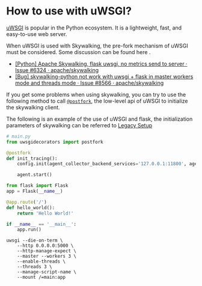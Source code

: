 # How to use with uWSGI?

[uWSGI](https://uwsgi-docs.readthedocs.io/en/latest/) is popular in the Python ecosystem. It is a lightweight, fast, and easy-to-use web server.

When uWSGI is used with Skywalking, the pre-fork mechanism of uWSGI must be considered. Some discussion can be found here .
* [[Python] Apache Skywalking, flask uwsgi, no metrics send to server · Issue #6324 · apache/skywalking](https://github.com/apache/skywalking/issues/6324)
* [[Bug] skywalking-python not work with uwsgi + flask in master workers mode and threads mode · Issue #8566 · apache/skywalking](https://github.com/apache/skywalking/issues/8566)

If you get some problems when using skywalking, you can try to use the following method to call [`@postfork`](https://uwsgi-docs.readthedocs.io/en/latest/PythonDecorators.html#uwsgidecorators.postfork), the low-level api of uWSGI to initialize the skywalking client.

The following is an example of the use of uWSGI and flask, the initialization parameters of skywalking can be referred to [Legacy Setup](https://skywalking.apache.org/docs/skywalking-python/next/en/setup/intrusive/#legacy-setup)

```python
# main.py
from uwsgidecorators import postfork

@postfork
def init_tracing():
    config.init(agent_collector_backend_services='127.0.0.1:11800', agent_name='your awesome service')

    agent.start()

from flask import Flask
app = Flask(__name__)

@app.route('/')
def hello_world():
    return 'Hello World!'

if __name__ == '__main__':
    app.run()
```

```shell
uwsgi --die-on-term \
    --http 0.0.0.0:5000 \
    --http-manage-expect \
    --master --workers 3 \
    --enable-threads \
    --threads 3 \
    --manage-script-name \
    --mount /=main:app
```
